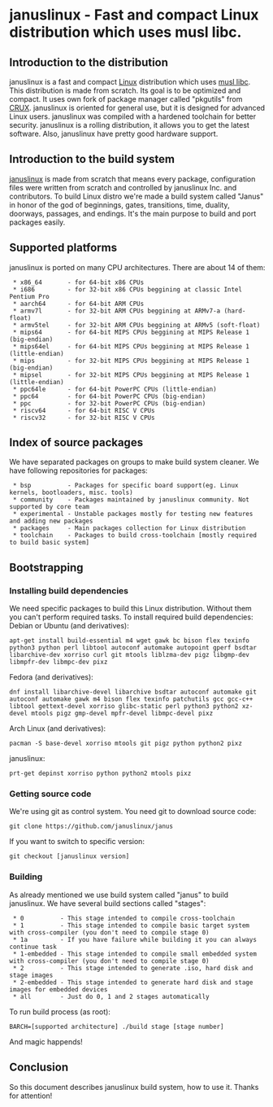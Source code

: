 # januslinux - Fast and compact Linux distribution which uses musl libc.

## Introduction to the distribution
januslinux is a fast and compact [Linux](https://www.kernel.org/) distribution which uses [musl libc](http://www.musl-libc.org/). This distribution is made from scratch. Its goal is to be optimized and compact. It uses own fork of package manager called "pkgutils" from [CRUX](https://crux.nu/). januslinux is oriented for general use, but it is designed for advanced Linux users. januslinux was compiled with a hardened toolchain for better security. januslinux is a rolling distribution, it allows you to get the latest software. Also, januslinux have pretty good hardware support.

## Introduction to the build system
[januslinux](https://januslinux.github.io/) is made from scratch that means every package, configuration files were written from scratch and controlled by januslinux Inc. and contributors. To build Linux distro we're made a build system called "Janus" in honor of the god of beginnings, gates, transitions, time, duality, doorways, passages, and endings. It's the main purpose to build and port packages easily.

## Supported platforms
januslinux is ported on many CPU architectures. There are about 14 of them:
```
 * x86_64       - for 64-bit x86 CPUs
 * i686         - for 32-bit x86 CPUs beggining at classic Intel Pentium Pro
 * aarch64      - for 64-bit ARM CPUs
 * armv7l       - for 32-bit ARM CPUs beggining at ARMv7-a (hard-float)
 * armv5tel     - for 32-bit ARM CPUs beggining at ARMv5 (soft-float)
 * mips64       - for 64-bit MIPS CPUs beggining at MIPS Release 1 (big-endian)
 * mips64el     - for 64-bit MIPS CPUs beggining at MIPS Release 1 (little-endian)
 * mips         - for 32-bit MIPS CPUs beggining at MIPS Release 1 (big-endian)
 * mipsel       - for 32-bit MIPS CPUs beggining at MIPS Release 1 (little-endian)
 * ppc64le      - for 64-bit PowerPC CPUs (little-endian)
 * ppc64        - for 64-bit PowerPC CPUs (big-endian)
 * ppc          - for 32-bit PowerPC CPUs (big-endian)
 * riscv64      - for 64-bit RISC V CPUs
 * riscv32      - for 32-bit RISC V CPUs
```
 
## Index of source packages
We have separated packages on groups to make build system cleaner. We have following repositories for packages:
```
 * bsp          - Packages for specific board support(eg. Linux kernels, bootloaders, misc. tools)
 * community    - Packages maintained by januslinux community. Not supported by core team
 * experimental - Unstable packages mostly for testing new features and adding new packages
 * packages     - Main packages collection for Linux distribution
 * toolchain    - Packages to build cross-toolchain [mostly required to build basic system]
```

## Bootstrapping

### Installing build dependencies
We need specific packages to build this Linux distribution. Without them you can't perform required tasks. To install required build dependencies:
Debian or Ubuntu (and derivatives):
```
apt-get install build-essential m4 wget gawk bc bison flex texinfo python3 python perl libtool autoconf automake autopoint gperf bsdtar libarchive-dev xorriso curl git mtools liblzma-dev pigz libgmp-dev libmpfr-dev libmpc-dev pixz
```
Fedora (and derivatives):
```
dnf install libarchive-devel libarchive bsdtar autoconf automake git autoconf automake gawk m4 bison flex texinfo patchutils gcc gcc-c++ libtool gettext-devel xorriso glibc-static perl python3 python2 xz-devel mtools pigz gmp-devel mpfr-devel libmpc-devel pixz
```
Arch Linux (and derivatives):
```
pacman -S base-devel xorriso mtools git pigz python python2 pixz
```
januslinux:
```
prt-get depinst xorriso python python2 mtools pixz
```

### Getting source code
We're using git as control system. You need git to download source code:
```
git clone https://github.com/januslinux/janus
```
If you want to switch to specific version:
```
git checkout [januslinux version]
```

### Building
As already mentioned we use build system called "janus" to build januslinux. We have several build sections called "stages":
```
 * 0          - This stage intended to compile cross-toolchain
 * 1          - This stage intended to compile basic target system with cross-compiler (you don't need to compile stage 0)
 * 1a         - If you have failure while building it you can always continue task
 * 1-embedded - This stage intended to compile small embedded system with cross-compiler (you don't need to compile stage 0)
 * 2          - This stage intended to generate .iso, hard disk and stage images
 * 2-embedded - This stage intended to generate hard disk and stage images for embedded devices
 * all        - Just do 0, 1 and 2 stages automatically

```
To run build process (as root):
```
BARCH=[supported architecture] ./build stage [stage number]
```
And magic happends!

## Conclusion
So this document describes januslinux build system, how to use it. Thanks for attention!
